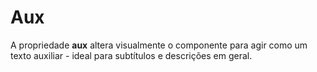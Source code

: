 # Aux

A propriedade **aux** altera visualmente o componente para agir como um texto auxiliar - ideal para subtítulos e descrições em geral.